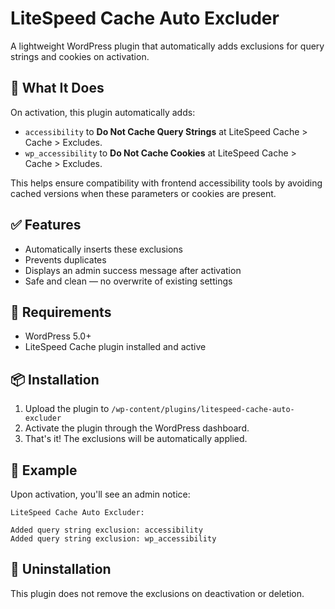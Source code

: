 # LiteSpeed Cache Auto Excluder
A lightweight WordPress plugin that automatically adds exclusions for query strings and cookies on activation.

## 🔧 What It Does

On activation, this plugin automatically adds:

- `accessibility` to **Do Not Cache Query Strings** at LiteSpeed Cache > Cache > Excludes.
- `wp_accessibility` to **Do Not Cache Cookies** at LiteSpeed Cache > Cache > Excludes.

This helps ensure compatibility with frontend accessibility tools by avoiding cached versions when these parameters or cookies are present.

## ✅ Features

- Automatically inserts these exclusions
- Prevents duplicates
- Displays an admin success message after activation
- Safe and clean — no overwrite of existing settings

## 🧩 Requirements

- WordPress 5.0+
- LiteSpeed Cache plugin installed and active

## 📦 Installation

1. Upload the plugin to `/wp-content/plugins/litespeed-cache-auto-excluder`
2. Activate the plugin through the WordPress dashboard.
3. That's it! The exclusions will be automatically applied.

## 🧪 Example

Upon activation, you'll see an admin notice:

```
LiteSpeed Cache Auto Excluder:

Added query string exclusion: accessibility
Added query string exclusion: wp_accessibility
```

## 🧼 Uninstallation

This plugin does not remove the exclusions on deactivation or deletion.

